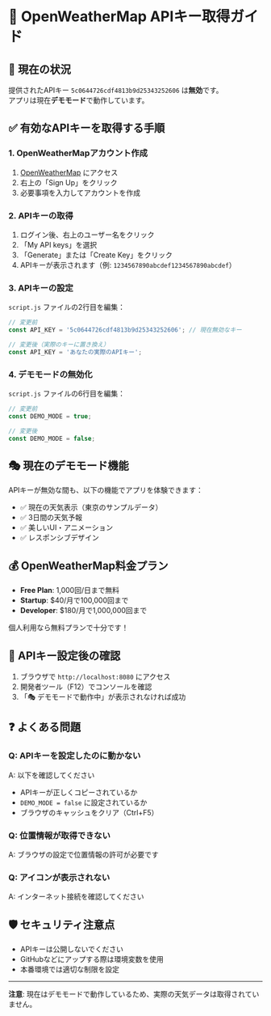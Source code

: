 # 🔑 OpenWeatherMap APIキー取得ガイド

## 🚨 現在の状況

提供されたAPIキー `5c0644726cdf4813b9d25343252606` は**無効**です。  
アプリは現在**デモモード**で動作しています。

## ✅ 有効なAPIキーを取得する手順

### 1. OpenWeatherMapアカウント作成

1. [OpenWeatherMap](https://openweathermap.org/) にアクセス
2. 右上の「Sign Up」をクリック
3. 必要事項を入力してアカウントを作成

### 2. APIキーの取得

1. ログイン後、右上のユーザー名をクリック
2. 「My API keys」を選択
3. 「Generate」または「Create Key」をクリック
4. APIキーが表示されます（例: `1234567890abcdef1234567890abcdef`）

### 3. APIキーの設定

`script.js` ファイルの2行目を編集：

```javascript
// 変更前
const API_KEY = '5c0644726cdf4813b9d25343252606'; // 現在無効なキー

// 変更後（実際のキーに置き換え）
const API_KEY = 'あなたの実際のAPIキー';
```

### 4. デモモードの無効化

`script.js` ファイルの6行目を編集：

```javascript
// 変更前
const DEMO_MODE = true;

// 変更後
const DEMO_MODE = false;
```

## 🎭 現在のデモモード機能

APIキーが無効な間も、以下の機能でアプリを体験できます：

- ✅ 現在の天気表示（東京のサンプルデータ）
- ✅ 3日間の天気予報
- ✅ 美しいUI・アニメーション
- ✅ レスポンシブデザイン

## 💰 OpenWeatherMap料金プラン

- **Free Plan**: 1,000回/日まで無料
- **Startup**: $40/月で100,000回まで
- **Developer**: $180/月で1,000,000回まで

個人利用なら無料プランで十分です！

## 🔄 APIキー設定後の確認

1. ブラウザで `http://localhost:8080` にアクセス
2. 開発者ツール（F12）でコンソールを確認
3. 「🎭 デモモードで動作中」が表示されなければ成功

## ❓ よくある問題

### Q: APIキーを設定したのに動かない
A: 以下を確認してください
- APIキーが正しくコピーされているか
- `DEMO_MODE = false` に設定されているか
- ブラウザのキャッシュをクリア（Ctrl+F5）

### Q: 位置情報が取得できない
A: ブラウザの設定で位置情報の許可が必要です

### Q: アイコンが表示されない
A: インターネット接続を確認してください

## 🛡️ セキュリティ注意点

- APIキーは公開しないでください
- GitHubなどにアップする際は環境変数を使用
- 本番環境では適切な制限を設定

---

**注意**: 現在はデモモードで動作しているため、実際の天気データは取得されていません。